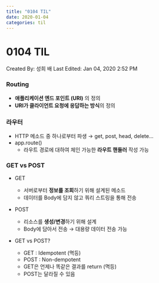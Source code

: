 ```yaml
---
title: "0104 TIL"
date: 2020-01-04
categories: til
---
```

# 0104 TIL

Created By: 성희 배
Last Edited: Jan 04, 2020 2:52 PM

### Routing

- **애플리케이션 엔드 포인트 (URI)** 의 정의
- **URI가 클라이언트 요청에 응답하는 방식**의 정의

### 라우터

- HTTP 메소드 중 하나로부터 파생 → get, post, head, delete...
- app.route()
    - 라우트 경로에 대하여 체인 가능한 **라우트 핸들러** 작성 가능

### GET vs POST

- GET
    - 서버로부터 **정보를 조회**하기 위해 설계된 메소드
    - 데이터를 Body에 담지 않고 쿼리 스트링을 통해 전송
- POST
    - 리소스를 **생성/변경**하기 위해 설계
    - Body에 담아서 전송 → 대용량 데이터 전송 가능

- GET vs POST?
    - GET : Idempotent (멱등)
    - POST : Non-dempotent
    - GET은 언제나 똑같은 결과를 return (멱등)
    - POST는 달라질 수 있음